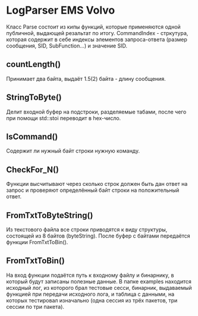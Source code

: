 # LogParser EMS Volvo

Класс Parse состоит из кипы функций, которые применяются одной публичной, выдающей резальтат по итогу. CommandIndex - стркутура, которая содержит в себе индексы элементов запроса-ответа (размер сообщения, SID, SubFunction...) и значение SID.

## countLength()

Принимает два байта, выдаёт 1.5(2) байта - длину сообщения.

## StringToByte()

Делит входной буфер на подстроки, разделяемые табами, после чего при помощи std::stoi переводит в hex-число.

## IsCommand()

Содержит ли нужный байт строки нужную команду.

## CheckFor_N()

Функции высчитывают через сколько строк должен быть дан ответ на запрос и проверяют определённый байт строки на положительный ответ.

## FromTxtToByteString()

Из текстового файла все строки приводятся к виду структуры, состоящей из 8 байтов (byteString). После буфер с байтами передаётся функции FromTxtToBin().

## FromTxtToBin()

На вход функции подаётся путь к входному файлу и бинарнику, в который будут записаны полезные данные. В папке examples находится исходный лог, из которого брал тестовые сесси, бинарник, выдаваемый функцией при передачи исходного лога, и таблица с данными, на которых тестировал изначально (одна сессия из трёх пакетов, три сессии по три пакета).  
